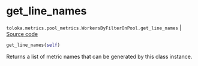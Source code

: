 # get_line_names
`toloka.metrics.pool_metrics.WorkersByFilterOnPool.get_line_names` | [Source code](https://github.com/Toloka/toloka-kit/blob/v1.2.0.post1/src/metrics/pool_metrics.py#L425)

```python
get_line_names(self)
```

Returns a list of metric names that can be generated by this class instance.


